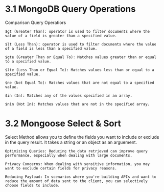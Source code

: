 # 3.1 MongoDB Query Operations

Comparison Query Operatiors
```
$gt (Greater Than): operator is used to filter documents where the value of a field is greater than a specified value.

$lt (Less Than): operator is used to filter documents where the value of a field is less than a specified value.

$gte (Greater Than or Equal To): Matches values greater than or equal to a specified value.

$lte (Less Than or Equal To): Matches values less than or equal to a specified value.

$ne (Not Equal To): Matches values that are not equal to a specified value.

$in (In): Matches any of the values specified in an array.

$nin (Not In): Matches values that are not in the specified array.
```

# 3.2 Mongoose Select & Sort

Select Method allows you to define the fields you want to include or exclude
in the query result. It takes a string or an object as an arguement.

```
Optimizing Queries: Reducing the data retrieved can improve query performance, especially when dealing with large documents.

Privacy Concerns: When dealing with sensitive information, you may want to exclude certain fields for privacy reasons.

Reducing Payload: In scenarios where you're building APIs and want to reduce the amount of data sent to the client, you can selectively choose fields to include.
```

